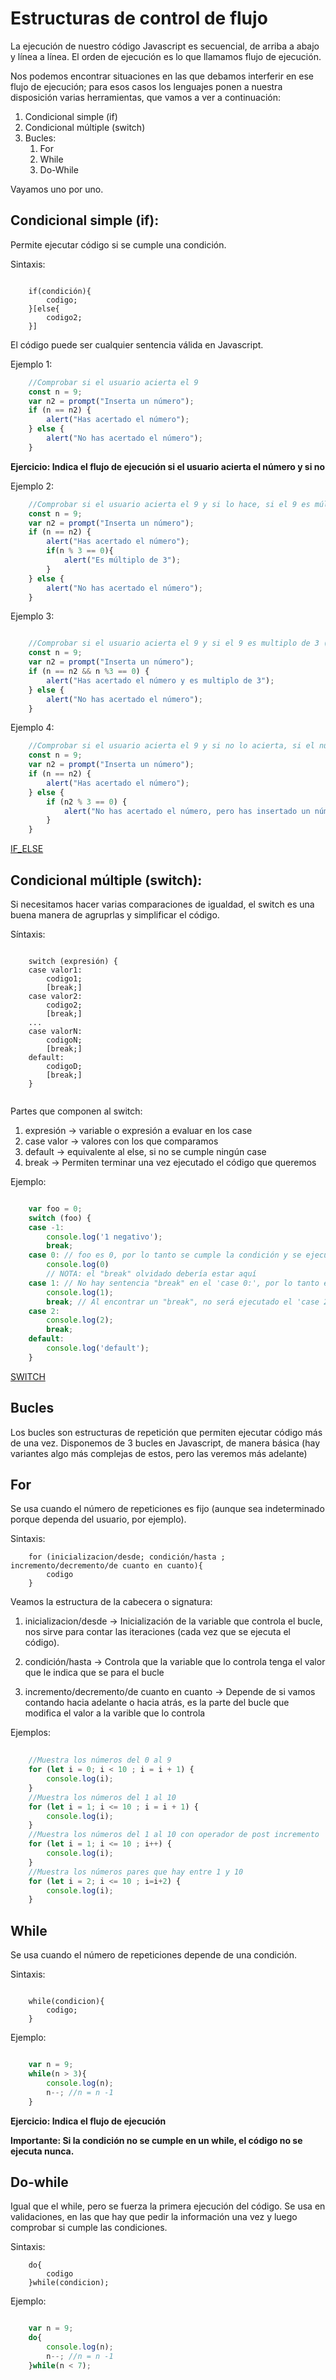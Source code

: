 # Estructuras de control de flujo
La ejecución de nuestro código Javascript es secuencial, de arriba a abajo y línea a línea. El orden de ejecución es lo que llamamos flujo de ejecución.

Nos podemos encontrar situaciones en las que debamos interferir en ese flujo de ejecución; para esos casos los lenguajes ponen a nuestra disposición varias herramientas, que vamos a ver a continuación: 

1. Condicional simple (if)
2. Condicional múltiple (switch)
3. Bucles: 
    1. For
    2. While
    3. Do-While

Vayamos uno por uno.

## Condicional simple (if): 
Permite ejecutar código si se cumple una condición. 

Sintaxis: 

```

    if(condición){
        codigo;
    }[else{
        codigo2;
    }]

```

El código puede ser cualquier sentencia válida en Javascript.

Ejemplo 1: 

```javascript 
    //Comprobar si el usuario acierta el 9
    const n = 9;
    var n2 = prompt("Inserta un número");
    if (n == n2) {
        alert("Has acertado el número");
    } else {
        alert("No has acertado el número");
    }

```

**Ejercicio: Indica el flujo de ejecución si el usuario acierta el número y si no**

Ejemplo 2: 

```javascript 
    //Comprobar si el usuario acierta el 9 y si lo hace, si el 9 es múltiplo de 3
    const n = 9;
    var n2 = prompt("Inserta un número");
    if (n == n2) {
        alert("Has acertado el número");
        if(n % 3 == 0){
            alert("Es múltiplo de 3");
        }
    } else {
        alert("No has acertado el número");
    }

```

Ejemplo 3: 

```javascript 

    //Comprobar si el usuario acierta el 9 y si el 9 es multiplo de 3 (a la vez)
    const n = 9;
    var n2 = prompt("Inserta un número");
    if (n == n2 && n %3 == 0) {
        alert("Has acertado el número y es multiplo de 3");
    } else {
        alert("No has acertado el número");
    }

```

Ejemplo 4: 

```javascript
    //Comprobar si el usuario acierta el 9 y si no lo acierta, si el número insertado es múltiplo de 3
    const n = 9;
    var n2 = prompt("Inserta un número");
    if (n == n2) {
        alert("Has acertado el número");
    } else {
        if (n2 % 3 == 0) {
            alert("No has acertado el número, pero has insertado un número multiplo de 3");
        }
    }

```

[IF_ELSE](https://developer.mozilla.org/es/docs/Web/JavaScript/Reference/Statements/if...else)


## Condicional múltiple (switch):
Si necesitamos hacer varias comparaciones de igualdad, el switch es una buena manera de agruprlas y simplificar el código.

Síntaxis: 

```

    switch (expresión) {
    case valor1:
        codigo1;
        [break;]
    case valor2:
        codigo2;
        [break;]
    ...
    case valorN:
        codigoN;
        [break;]
    default:
        codigoD;
        [break;]
    }


```

Partes que componen al switch: 

1. expresión -> variable o expresión a evaluar en los case
2. case valor -> valores con los que comparamos 
3. default -> equivalente al else, si no se cumple ningún case
4. break -> Permiten terminar una vez ejecutado el código que queremos

Ejemplo: 

```javascript 

    var foo = 0;
    switch (foo) {
    case -1:
        console.log('1 negativo');
        break;
    case 0: // foo es 0, por lo tanto se cumple la condición y se ejecutara el siguiente bloque
        console.log(0)
        // NOTA: el "break" olvidado debería estar aquí
    case 1: // No hay sentencia "break" en el 'case 0:', por lo tanto este caso también será ejecutado
        console.log(1);
        break; // Al encontrar un "break", no será ejecutado el 'case 2:'
    case 2:
        console.log(2);
        break;
    default:
        console.log('default');
    }

```

[SWITCH](https://developer.mozilla.org/es/docs/Web/JavaScript/Reference/Statements/switch)

## Bucles 
Los bucles son estructuras de repetición que permiten ejecutar código más de una vez.
Disponemos de 3 bucles en Javascript, de manera básica (hay variantes algo más complejas de estos, pero las veremos más adelante)

## For 
Se usa cuando el número de repeticiones es fijo (aunque sea indeterminado porque dependa del usuario, por ejemplo).

Sintaxis:

```
    for (inicializacion/desde; condición/hasta ; incremento/decremento/de cuanto en cuanto){
        codigo
    }

```

Veamos la estructura de la cabecera o signatura: 

1. inicializacion/desde -> Inicialización de la variable que controla el bucle, nos sirve para contar las iteraciones (cada vez que se ejecuta el código).

2. condición/hasta -> Controla que la variable que lo controla tenga el valor que le indica que se para el bucle

3. incremento/decremento/de cuanto en cuanto -> Depende de si vamos contando hacia adelante o hacia atrás, es la parte del bucle que modifica el valor a la varible que lo controla

Ejemplos: 

```javascript 
    
    //Muestra los números del 0 al 9
    for (let i = 0; i < 10 ; i = i + 1) {
        console.log(i);
    }
    //Muestra los números del 1 al 10
    for (let i = 1; i <= 10 ; i = i + 1) {
        console.log(i);
    }
    //Muestra los números del 1 al 10 con operador de post incremento
    for (let i = 1; i <= 10 ; i++) {
        console.log(i);
    }
    //Muestra los números pares que hay entre 1 y 10
    for (let i = 2; i <= 10 ; i=i+2) {
        console.log(i);
    }


```

## While 
Se usa cuando el número de repeticiones depende de una condición.

Sintaxis: 

```

    while(condicion){
        codigo;
    }

```

Ejemplo: 

```javascript

    var n = 9;
    while(n > 3){
        console.log(n);
        n--; //n = n -1
    }

```

**Ejercicio: Indica el flujo de ejecución**

**Importante: Si la condición no se cumple en un while, el código no se ejecuta nunca.**

## Do-while 
Igual que el while, pero se fuerza la primera ejecución del código. Se usa en validaciones, en las que hay que pedir la información una vez y luego comprobar si cumple las condiciones.

Sintaxis: 

```
    do{
        codigo
    }while(condicion);

```

Ejemplo: 

```javascript

    var n = 9;
    do{
        console.log(n);
        n--; //n = n -1
    }while(n < 7);

```


